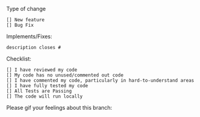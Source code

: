 Type of change

    [] New feature
    [] Bug Fix

Implements/Fixes:

    description closes #

Checklist:

    [] I have reviewed my code
    [] My code has no unused/commented out code
    [] I have commented my code, particularly in hard-to-understand areas
    [] I have fully tested my code
    [] All Tests are Passing
    [] The code will run locally

Please gif your feelings about this branch:

